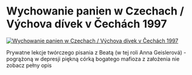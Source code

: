 Wychowanie panien w Czechach / Výchova dívek v Čechách 1997 
=============
[![Wychowanie panien w Czechach / Výchova dívek v Čechách 1997 ](http://vidos.pl/images/player.gif)](http://vidos.pl/wychowanie-panien-w-czechach-vchova-dvek-v-echch-1997)

 Prywatne lekcje twórczego pisania z Beatą (w tej roli Anna Geislerová) - pogrążoną w depresji piękną córką bogatego mafioza z założenia nie zobacz pełny opis
